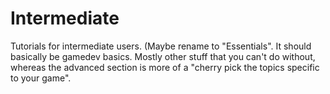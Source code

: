 # Intermediate

Tutorials for intermediate users. (Maybe rename to "Essentials". It should basically be gamedev basics. Mostly other stuff that you can't do without, whereas the advanced section is more of a "cherry pick the topics specific to your game".